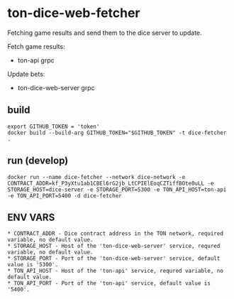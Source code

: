 # ton-dice-web-fetcher
Fetching game results and send them to the dice server to update.

Fetch game results:
 - ton-api grpc 

Update bets:
 - ton-dice-web-server grpc


## build 
```
export GITHUB_TOKEN = 'token'
docker build --build-arg GITHUB_TOKEN="$GITHUB_TOKEN" -t dice-fetcher .
```

## run (develop)
```docker run --name dice-fetcher --network dice-network -e CONTRACT_ADDR=kf_P3yXtu1ab1CBEl6rG2jb_LtCPIElEoqCZTiffBOte0uLL -e STORAGE_HOST=dice-server -e STORAGE_PORT=5300 -e TON_API_HOST=ton-api -e TON_API_PORT=5400 -d dice-fetcher```
 
## ENV VARS
    * CONTRACT_ADDR - Dice contract address in the TON network, required variable, no default value.
    * STORAGE_HOST - Host of the 'ton-dice-web-server' service, requred variable, no default value.
    * STORAGE_PORT - Port of the 'ton-dice-web-server' service, default value is '5300'.
    * TON_API_HOST - Host of the 'ton-api' service, requred variable, no default value.
    * TON_API_PORT - Port of the 'ton-api' service, default value is '5400'.
